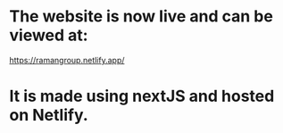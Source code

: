 # The website is now live and can be viewed at:
https://ramangroup.netlify.app/

# It is made using nextJS and hosted on Netlify. 
